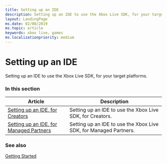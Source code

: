 ```yaml
---
title: Setting up an IDE
description: Setting up an IDE to use the Xbox Live SDK, for your target platforms.
layout: LandingPage
ms.date: 02/08/2019
ms.topic: article
keywords: xbox live, games
ms.localizationpriority: medium
---
```


# Setting up an IDE

Setting up an IDE to use the Xbox Live SDK, for your target platforms.


### In this section

| Article | Description |
|---------|-------------|
| [Setting up an IDE, for Creators](creators/index.md) | Setting up an IDE to use the Xbox Live SDK, for Creators. |
| [Setting up an IDE, for Managed Partners](managed-partners/index.md) | Setting up an IDE to use the Xbox Live SDK, for Managed Partners. |


### See also

[Getting Started](../index.md)
